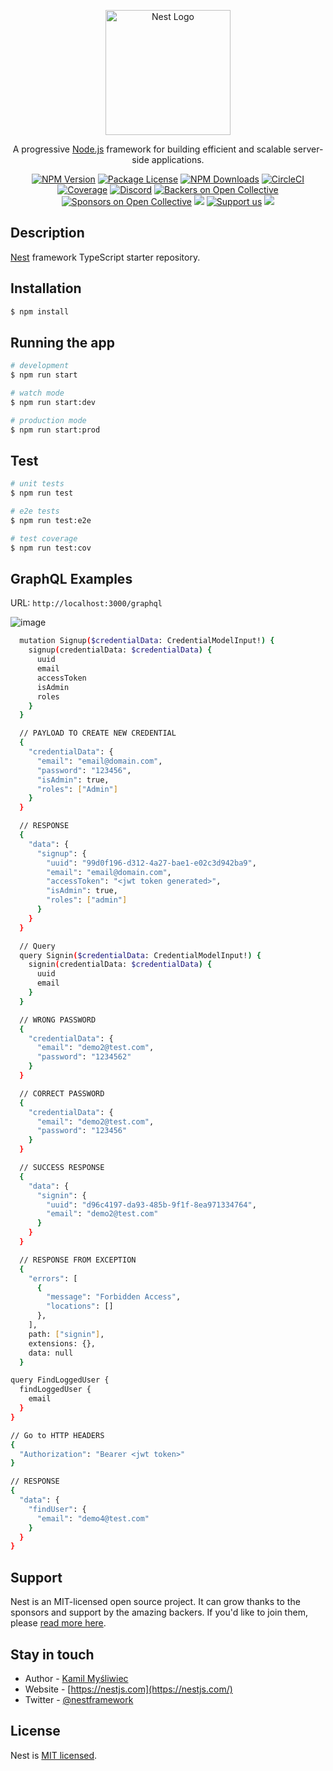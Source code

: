 <p align="center">
  <a href="http://nestjs.com/" target="blank"><img src="https://nestjs.com/img/logo-small.svg" width="200" alt="Nest Logo" /></a>
</p>

[circleci-image]: https://img.shields.io/circleci/build/github/nestjs/nest/master?token=abc123def456
[circleci-url]: https://circleci.com/gh/nestjs/nest

  <p align="center">A progressive <a href="http://nodejs.org" target="_blank">Node.js</a> framework for building efficient and scalable server-side applications.</p>
    <p align="center">
<a href="https://www.npmjs.com/~nestjscore" target="_blank"><img src="https://img.shields.io/npm/v/@nestjs/core.svg" alt="NPM Version" /></a>
<a href="https://www.npmjs.com/~nestjscore" target="_blank"><img src="https://img.shields.io/npm/l/@nestjs/core.svg" alt="Package License" /></a>
<a href="https://www.npmjs.com/~nestjscore" target="_blank"><img src="https://img.shields.io/npm/dm/@nestjs/common.svg" alt="NPM Downloads" /></a>
<a href="https://circleci.com/gh/nestjs/nest" target="_blank"><img src="https://img.shields.io/circleci/build/github/nestjs/nest/master" alt="CircleCI" /></a>
<a href="https://coveralls.io/github/nestjs/nest?branch=master" target="_blank"><img src="https://coveralls.io/repos/github/nestjs/nest/badge.svg?branch=master#9" alt="Coverage" /></a>
<a href="https://discord.gg/G7Qnnhy" target="_blank"><img src="https://img.shields.io/badge/discord-online-brightgreen.svg" alt="Discord"/></a>
<a href="https://opencollective.com/nest#backer" target="_blank"><img src="https://opencollective.com/nest/backers/badge.svg" alt="Backers on Open Collective" /></a>
<a href="https://opencollective.com/nest#sponsor" target="_blank"><img src="https://opencollective.com/nest/sponsors/badge.svg" alt="Sponsors on Open Collective" /></a>
  <a href="https://paypal.me/kamilmysliwiec" target="_blank"><img src="https://img.shields.io/badge/Donate-PayPal-ff3f59.svg"/></a>
    <a href="https://opencollective.com/nest#sponsor"  target="_blank"><img src="https://img.shields.io/badge/Support%20us-Open%20Collective-41B883.svg" alt="Support us"></a>
  <a href="https://twitter.com/nestframework" target="_blank"><img src="https://img.shields.io/twitter/follow/nestframework.svg?style=social&label=Follow"></a>
</p>
  <!--[![Backers on Open Collective](https://opencollective.com/nest/backers/badge.svg)](https://opencollective.com/nest#backer)
  [![Sponsors on Open Collective](https://opencollective.com/nest/sponsors/badge.svg)](https://opencollective.com/nest#sponsor)-->

## Description

[Nest](https://github.com/nestjs/nest) framework TypeScript starter repository.

## Installation

```bash
$ npm install
```

## Running the app

```bash
# development
$ npm run start

# watch mode
$ npm run start:dev

# production mode
$ npm run start:prod
```

## Test

```bash
# unit tests
$ npm run test

# e2e tests
$ npm run test:e2e

# test coverage
$ npm run test:cov
```

## GraphQL Examples

URL: `http://localhost:3000/graphql`

![image](https://github.com/laurindo/nestjs-playground/assets/2501144/8d3a563f-93df-48fb-a8e6-d136fde6f466)

```bash
  mutation Signup($credentialData: CredentialModelInput!) {
    signup(credentialData: $credentialData) {
      uuid
      email
      accessToken
      isAdmin
      roles
    }
  }

  // PAYLOAD TO CREATE NEW CREDENTIAL
  {
    "credentialData": {
      "email": "email@domain.com",
      "password": "123456",
      "isAdmin": true,
      "roles": ["Admin"]
    }
  }

  // RESPONSE
  {
    "data": {
      "signup": {
        "uuid": "99d0f196-d312-4a27-bae1-e02c3d942ba9",
        "email": "email@domain.com",
        "accessToken": "<jwt token generated>",
        "isAdmin": true,
        "roles": ["admin"]
      }
    }
  }
```

```bash
  // Query
  query Signin($credentialData: CredentialModelInput!) {
    signin(credentialData: $credentialData) {
      uuid
      email
    }
  }
```

```bash
  // WRONG PASSWORD
  {
    "credentialData": {
      "email": "demo2@test.com",
      "password": "1234562"
    }
  }

  // CORRECT PASSWORD
  {
    "credentialData": {
      "email": "demo2@test.com",
      "password": "123456"
    }
  }
```

```bash
  // SUCCESS RESPONSE
  {
    "data": {
      "signin": {
        "uuid": "d96c4197-da93-485b-9f1f-8ea971334764",
        "email": "demo2@test.com"
      }
    }
  }

  // RESPONSE FROM EXCEPTION
  {
    "errors": [
      {
        "message": "Forbidden Access",
        "locations": []
      },
    ],
    path: ["signin"],
    extensions: {},
    data: null
  }
```

```bash
query FindLoggedUser {
  findLoggedUser {
    email
  }
}

// Go to HTTP HEADERS
{
  "Authorization": "Bearer <jwt token>"
}

// RESPONSE
{
  "data": {
    "findUser": {
      "email": "demo4@test.com"
    }
  }
}

```

## Support

Nest is an MIT-licensed open source project. It can grow thanks to the sponsors and support by the amazing backers. If you'd like to join them, please [read more here](https://docs.nestjs.com/support).

## Stay in touch

- Author - [Kamil Myśliwiec](https://kamilmysliwiec.com)
- Website - [https://nestjs.com](https://nestjs.com/)
- Twitter - [@nestframework](https://twitter.com/nestframework)

## License

Nest is [MIT licensed](LICENSE).
